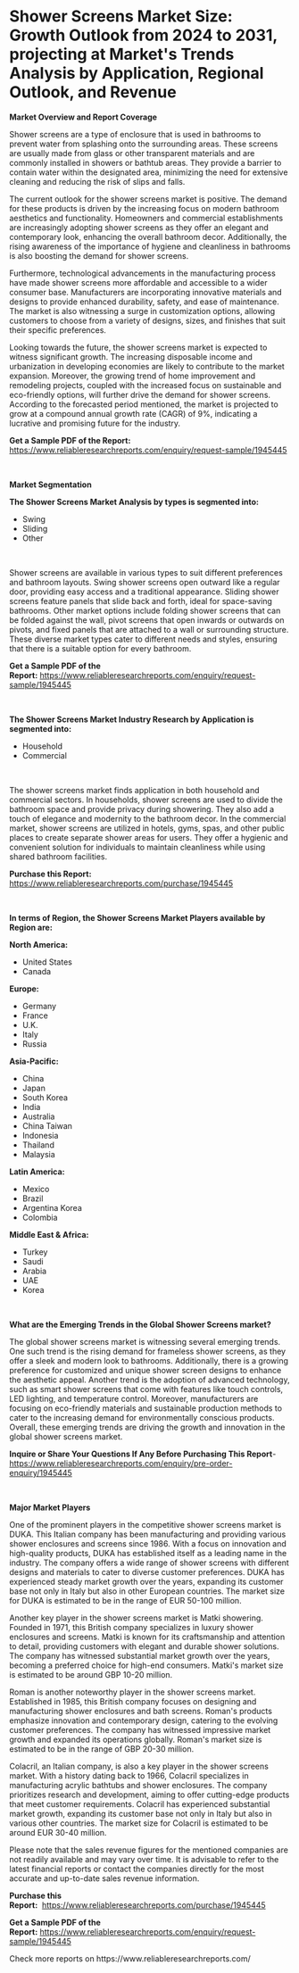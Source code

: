 <p><h1>Shower Screens Market Size: Growth Outlook from 2024 to 2031, projecting at Market's Trends Analysis by Application, Regional Outlook, and Revenue</h1></p><p><strong>Market Overview and Report Coverage</strong></p>
<p><p>Shower screens are a type of enclosure that is used in bathrooms to prevent water from splashing onto the surrounding areas. These screens are usually made from glass or other transparent materials and are commonly installed in showers or bathtub areas. They provide a barrier to contain water within the designated area, minimizing the need for extensive cleaning and reducing the risk of slips and falls.</p><p>The current outlook for the shower screens market is positive. The demand for these products is driven by the increasing focus on modern bathroom aesthetics and functionality. Homeowners and commercial establishments are increasingly adopting shower screens as they offer an elegant and contemporary look, enhancing the overall bathroom decor. Additionally, the rising awareness of the importance of hygiene and cleanliness in bathrooms is also boosting the demand for shower screens.</p><p>Furthermore, technological advancements in the manufacturing process have made shower screens more affordable and accessible to a wider consumer base. Manufacturers are incorporating innovative materials and designs to provide enhanced durability, safety, and ease of maintenance. The market is also witnessing a surge in customization options, allowing customers to choose from a variety of designs, sizes, and finishes that suit their specific preferences.</p><p>Looking towards the future, the shower screens market is expected to witness significant growth. The increasing disposable income and urbanization in developing economies are likely to contribute to the market expansion. Moreover, the growing trend of home improvement and remodeling projects, coupled with the increased focus on sustainable and eco-friendly options, will further drive the demand for shower screens. According to the forecasted period mentioned, the market is projected to grow at a compound annual growth rate (CAGR) of 9%, indicating a lucrative and promising future for the industry.</p></p>
<p><strong>Get a Sample PDF of the Report:</strong> <a href="https://www.reliableresearchreports.com/enquiry/request-sample/1945445">https://www.reliableresearchreports.com/enquiry/request-sample/1945445</a></p>
<p>&nbsp;</p>
<p><strong>Market Segmentation</strong></p>
<p><strong>The Shower Screens Market Analysis by types is segmented into:</strong></p>
<p><ul><li>Swing</li><li>Sliding</li><li>Other</li></ul></p>
<p>&nbsp;</p>
<p><p>Shower screens are available in various types to suit different preferences and bathroom layouts. Swing shower screens open outward like a regular door, providing easy access and a traditional appearance. Sliding shower screens feature panels that slide back and forth, ideal for space-saving bathrooms. Other market options include folding shower screens that can be folded against the wall, pivot screens that open inwards or outwards on pivots, and fixed panels that are attached to a wall or surrounding structure. These diverse market types cater to different needs and styles, ensuring that there is a suitable option for every bathroom.</p></p>
<p><strong>Get a Sample PDF of the Report:</strong>&nbsp;<a href="https://www.reliableresearchreports.com/enquiry/request-sample/1945445">https://www.reliableresearchreports.com/enquiry/request-sample/1945445</a></p>
<p>&nbsp;</p>
<p><strong>The Shower Screens Market Industry Research by Application is segmented into:</strong></p>
<p><ul><li>Household</li><li>Commercial</li></ul></p>
<p>&nbsp;</p>
<p><p>The shower screens market finds application in both household and commercial sectors. In households, shower screens are used to divide the bathroom space and provide privacy during showering. They also add a touch of elegance and modernity to the bathroom decor. In the commercial market, shower screens are utilized in hotels, gyms, spas, and other public places to create separate shower areas for users. They offer a hygienic and convenient solution for individuals to maintain cleanliness while using shared bathroom facilities.</p></p>
<p><strong>Purchase this Report:</strong>&nbsp; <a href="https://www.reliableresearchreports.com/purchase/1945445">https://www.reliableresearchreports.com/purchase/1945445</a></p>
<p>&nbsp;</p>
<p><strong>In terms of Region, the Shower Screens Market Players available by Region are:</strong></p>
<p>
    <p> <strong> North America: </strong>
        <ul>
            <li>United States</li>
            <li>Canada</li>
        </ul>
        </p> 
    <p> <strong> Europe: </strong>
        <ul>
            <li>Germany</li>
            <li>France</li>
            <li>U.K.</li>
            <li>Italy</li>
            <li>Russia</li>
        </ul>
        </p> 
    <p> <strong> Asia-Pacific: </strong>
        <ul>
            <li>China</li>
            <li>Japan</li>
            <li>South Korea</li>
            <li>India</li>
            <li>Australia</li>
            <li>China Taiwan</li>
            <li>Indonesia</li>
            <li>Thailand</li>
            <li>Malaysia</li>
        </ul>
        </p> 
    <p> <strong> Latin America: </strong>
        <ul>
            <li>Mexico</li>
            <li>Brazil</li>
            <li>Argentina Korea</li>
            <li>Colombia</li>
        </ul>
        </p> 
    <p> <strong> Middle East & Africa: </strong>
        <ul>
            <li>Turkey</li>
            <li>Saudi</li>
            <li>Arabia</li>
            <li>UAE</li>
            <li>Korea</li>
        </ul>
    </p>
    </p>
<p>&nbsp;</p>
<p><strong>What are the Emerging Trends in the Global Shower Screens market?</strong></p>
<p><p>The global shower screens market is witnessing several emerging trends. One such trend is the rising demand for frameless shower screens, as they offer a sleek and modern look to bathrooms. Additionally, there is a growing preference for customized and unique shower screen designs to enhance the aesthetic appeal. Another trend is the adoption of advanced technology, such as smart shower screens that come with features like touch controls, LED lighting, and temperature control. Moreover, manufacturers are focusing on eco-friendly materials and sustainable production methods to cater to the increasing demand for environmentally conscious products. Overall, these emerging trends are driving the growth and innovation in the global shower screens market.</p></p>
<p><strong>Inquire or Share Your Questions If Any Before Purchasing This Report</strong>- <a href="https://www.reliableresearchreports.com/enquiry/pre-order-enquiry/1945445">https://www.reliableresearchreports.com/enquiry/pre-order-enquiry/1945445</a></p>
<p>&nbsp;</p>
<p><strong>Major Market Players</strong></p>
<p><p>One of the prominent players in the competitive shower screens market is DUKA. This Italian company has been manufacturing and providing various shower enclosures and screens since 1986. With a focus on innovation and high-quality products, DUKA has established itself as a leading name in the industry. The company offers a wide range of shower screens with different designs and materials to cater to diverse customer preferences. DUKA has experienced steady market growth over the years, expanding its customer base not only in Italy but also in other European countries. The market size for DUKA is estimated to be in the range of EUR 50-100 million.</p><p>Another key player in the shower screens market is Matki showering. Founded in 1971, this British company specializes in luxury shower enclosures and screens. Matki is known for its craftsmanship and attention to detail, providing customers with elegant and durable shower solutions. The company has witnessed substantial market growth over the years, becoming a preferred choice for high-end consumers. Matki's market size is estimated to be around GBP 10-20 million. </p><p>Roman is another noteworthy player in the shower screens market. Established in 1985, this British company focuses on designing and manufacturing shower enclosures and bath screens. Roman's products emphasize innovation and contemporary design, catering to the evolving customer preferences. The company has witnessed impressive market growth and expanded its operations globally. Roman's market size is estimated to be in the range of GBP 20-30 million.</p><p>Colacril, an Italian company, is also a key player in the shower screens market. With a history dating back to 1966, Colacril specializes in manufacturing acrylic bathtubs and shower enclosures. The company prioritizes research and development, aiming to offer cutting-edge products that meet customer requirements. Colacril has experienced substantial market growth, expanding its customer base not only in Italy but also in various other countries. The market size for Colacril is estimated to be around EUR 30-40 million.</p><p>Please note that the sales revenue figures for the mentioned companies are not readily available and may vary over time. It is advisable to refer to the latest financial reports or contact the companies directly for the most accurate and up-to-date sales revenue information.</p></p>
<p><strong>Purchase this Report:</strong>&nbsp;&nbsp;<a href="https://www.reliableresearchreports.com/purchase/1945445">https://www.reliableresearchreports.com/purchase/1945445</a></p>
<p></p>
<p><strong>Get a Sample PDF of the Report:</strong>&nbsp;<a href="https://www.reliableresearchreports.com/enquiry/request-sample/1945445">https://www.reliableresearchreports.com/enquiry/request-sample/1945445</a></p>
<p>Check more reports on https://www.reliableresearchreports.com/</p>